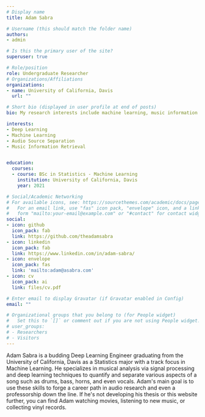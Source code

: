 ```yaml
---
# Display name
title: Adam Sabra

# Username (this should match the folder name)
authors:
- admin

# Is this the primary user of the site?
superuser: true

# Role/position
role: Undergraduate Researcher
# Organizations/Affiliations
organizations:
- name: University of California, Davis
  url: ""

# Short bio (displayed in user profile at end of posts)
bio: My research interests include machine learning, music information retrieval, and audio source separation.

interests:
- Deep Learning
- Machine Learning
- Audio Source Separation
- Music Information Retrieval


education:
  courses:
  - course: BSc in Statistics - Machine Learning
    institution: University of California, Davis
    year: 2021

# Social/Academic Networking
# For available icons, see: https://sourcethemes.com/academic/docs/page-builder/#icons
#   For an email link, use "fas" icon pack, "envelope" icon, and a link in the
#   form "mailto:your-email@example.com" or "#contact" for contact widget.
social:
- icon: github
  icon_pack: fab
  link: https://github.com/theadamsabra
- icon: linkedin
  icon_pack: fab
  link: https://www.linkedin.com/in/adam-sabra/
- icon: envelope
  icon_pack: fas
  link: 'mailto:adam@asabra.com'
- icon: cv
  icon_pack: ai
  link: files/cv.pdf

# Enter email to display Gravatar (if Gravatar enabled in Config)
email: ""

# Organizational groups that you belong to (for People widget)
#   Set this to `[]` or comment out if you are not using People widget.
# user_groups:
# - Researchers
# - Visitors
---
```


Adam Sabra is a budding Deep Learning Engineer graduating from the University of California, Davis as a Statistics major with a track focus in Machine Learning. He specializes in musical analysis via signal processing and deep learning techniques to quantify and separate various aspects of a song such as drums, bass, horns, and even vocals. Adam's main goal is to use these skills to forge a career path in audio research and even a professorship down the line. If he's not developing his thesis or this website further, you can find Adam watching movies, listening to new music, or collecting vinyl records.
